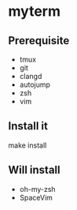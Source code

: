 # myterm
## Prerequisite
* tmux
* git
* clangd
* autojump
* zsh
* vim
## Install it
make install
## Will install
* oh-my-zsh
* SpaceVim
